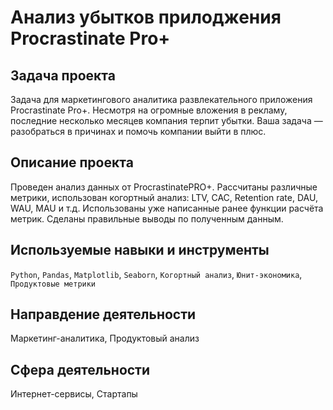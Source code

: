# Анализ убытков прилоджения Procrastinate Pro+
## Задача проекта
Задача для маркетингового аналитика развлекательного приложения Procrastinate Pro+. Несмотря на огромные вложения в рекламу, последние несколько месяцев компания терпит убытки. Ваша задача — разобраться в причинах и помочь компании выйти в плюс. 

## Описание проекта
Проведен анализ данных от ProcrastinatePRO+.
Рассчитаны различные метрики, использован когортный анализ: LTV, CAC, Retention rate, DAU, WAU, MAU и т.д. Использованы уже написанные ранее функции расчёта метрик. Сделаны правильные выводы по полученным данным. 

## Используемые навыки и инструменты
`Python`, `Pandas`, `Matplotlib`, `Seaborn`, `Когортный анализ`, 
`Юнит-экономика`, `Продуктовые метрики`

## Направдение деятельности
Маркетинг-аналитика, Продуктовый анализ

## Сфера деятельности
Интернет-сервисы, Стартапы
